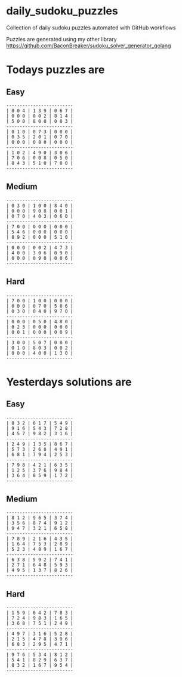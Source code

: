 
# daily_sudoku_puzzles 

Collection of daily sudoku puzzles automated with GitHub workflows 

Puzzles are generated using my other library https://github.com/BaconBreaker/sudoku_solver_generator_golang 
 

# Todays puzzles are 

## Easy 

```
-------------------------
| 0 0 4 | 1 3 9 | 0 6 7 | 
| 0 0 0 | 0 0 2 | 8 1 4 | 
| 5 0 0 | 8 0 0 | 0 0 3 | 
-------------------------
| 0 1 0 | 0 7 3 | 0 0 0 | 
| 0 3 5 | 2 0 1 | 0 7 0 | 
| 0 0 0 | 0 8 0 | 0 0 0 | 
-------------------------
| 1 0 2 | 4 9 0 | 3 0 6 | 
| 7 0 6 | 0 0 8 | 0 5 0 | 
| 8 4 3 | 5 1 0 | 7 0 0 | 
-------------------------
```
## Medium 

```
-------------------------
| 0 3 0 | 1 0 0 | 8 4 0 | 
| 0 0 0 | 9 0 8 | 0 0 1 | 
| 0 7 0 | 4 0 3 | 0 6 0 | 
-------------------------
| 7 0 0 | 0 0 0 | 0 0 0 | 
| 5 4 6 | 0 0 0 | 0 0 0 | 
| 8 9 2 | 0 0 0 | 5 1 0 | 
-------------------------
| 0 0 0 | 0 0 2 | 4 7 3 | 
| 4 0 0 | 3 0 6 | 0 9 0 | 
| 0 0 0 | 0 9 0 | 0 0 6 | 
-------------------------
```
## Hard 

```
-------------------------
| 7 0 0 | 1 0 0 | 0 0 0 | 
| 0 0 0 | 0 7 0 | 5 0 6 | 
| 0 3 0 | 0 4 0 | 9 7 0 | 
-------------------------
| 0 0 0 | 0 5 0 | 4 8 0 | 
| 0 2 3 | 0 0 0 | 0 0 0 | 
| 0 0 1 | 0 0 0 | 0 0 9 | 
-------------------------
| 3 0 0 | 5 0 7 | 0 0 0 | 
| 0 1 0 | 8 0 3 | 0 0 2 | 
| 0 0 0 | 4 0 0 | 1 3 0 | 
-------------------------
```
# Yesterdays solutions are 

## Easy 

```
-------------------------
| 8 3 2 | 6 1 7 | 5 4 9 | 
| 9 1 6 | 5 4 3 | 7 2 8 | 
| 4 5 7 | 9 8 2 | 3 1 6 | 
-------------------------
| 2 4 9 | 1 3 5 | 8 6 7 | 
| 5 7 3 | 2 6 8 | 4 9 1 | 
| 6 8 1 | 7 9 4 | 2 5 3 | 
-------------------------
| 7 9 8 | 4 2 1 | 6 3 5 | 
| 1 2 5 | 3 7 6 | 9 8 4 | 
| 3 6 4 | 8 5 9 | 1 7 2 | 
-------------------------
```
## Medium 

```
-------------------------
| 8 1 2 | 9 6 5 | 3 7 4 | 
| 3 5 6 | 8 7 4 | 9 1 2 | 
| 9 4 7 | 3 2 1 | 6 5 8 | 
-------------------------
| 7 8 9 | 2 1 6 | 4 3 5 | 
| 1 6 4 | 7 5 3 | 2 8 9 | 
| 5 2 3 | 4 8 9 | 1 6 7 | 
-------------------------
| 6 3 8 | 5 9 2 | 7 4 1 | 
| 2 7 1 | 6 4 8 | 5 9 3 | 
| 4 9 5 | 1 3 7 | 8 2 6 | 
-------------------------
```
## Hard 

```
-------------------------
| 1 5 9 | 6 4 2 | 7 8 3 | 
| 7 2 4 | 9 8 3 | 1 6 5 | 
| 3 6 8 | 7 5 1 | 2 4 9 | 
-------------------------
| 4 9 7 | 3 1 6 | 5 2 8 | 
| 2 1 5 | 4 7 8 | 3 9 6 | 
| 6 8 3 | 2 9 5 | 4 7 1 | 
-------------------------
| 9 7 6 | 5 3 4 | 8 1 2 | 
| 5 4 1 | 8 2 9 | 6 3 7 | 
| 8 3 2 | 1 6 7 | 9 5 4 | 
-------------------------
```
